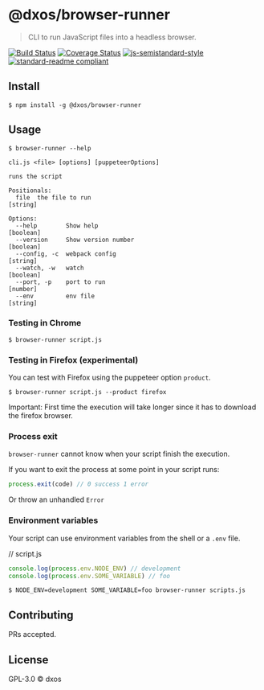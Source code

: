 # @dxos/browser-runner

> CLI to run JavaScript files into a headless browser.

[![Build Status](https://travis-ci.com/dxos/browser-runner.svg?branch=master)](https://travis-ci.com/dxos/browser-runner)
[![Coverage Status](https://coveralls.io/repos/github/dxos/browser-runner/badge.svg?branch=master)](https://coveralls.io/github/dxos/browser-runner?branch=master)
[![js-semistandard-style](https://img.shields.io/badge/code%20style-semistandard-brightgreen.svg?style=flat-square)](https://github.com/standard/semistandard)
[![standard-readme compliant](https://img.shields.io/badge/readme%20style-standard-brightgreen.svg?style=flat-square)](https://github.com/RichardLitt/standard-readme)

## Install

```
$ npm install -g @dxos/browser-runner
```

## Usage

```
$ browser-runner --help

cli.js <file> [options] [puppeteerOptions]

runs the script

Positionals:
  file  the file to run                                                 [string]

Options:
  --help        Show help                                              [boolean]
  --version     Show version number                                    [boolean]
  --config, -c  webpack config                                          [string]
  --watch, -w   watch                                                  [boolean]
  --port, -p    port to run                                             [number]
  --env         env file                                                [string]
```

### Testing in Chrome

```
$ browser-runner script.js
```

### Testing in Firefox (experimental)

You can test with Firefox using the puppeteer option `product`.

```
$ browser-runner script.js --product firefox
```

Important: First time the execution will take longer since it has to download the firefox browser.

### Process exit

`browser-runner` cannot know when your script finish the execution.

If you want to exit the process at some point in your script runs:

```javascript
process.exit(code) // 0 success 1 error
```

Or throw an unhandled `Error`

### Environment variables

Your script can use environment variables from the shell or a `.env` file.

// script.js
```javascript
console.log(process.env.NODE_ENV) // development
console.log(process.env.SOME_VARIABLE) // foo
```

```
$ NODE_ENV=development SOME_VARIABLE=foo browser-runner scripts.js
```

## Contributing

PRs accepted.

## License

GPL-3.0 © dxos
